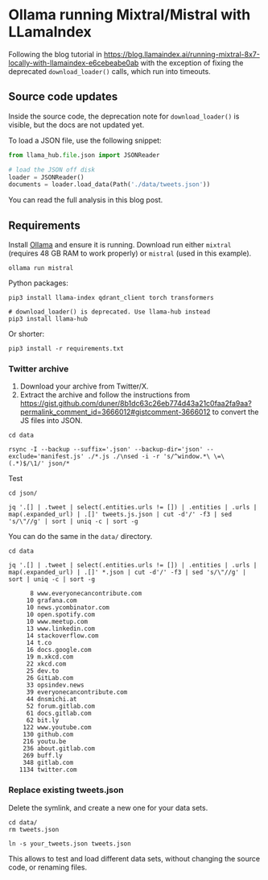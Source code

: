 # Ollama running Mixtral/Mistral with LLamaIndex

Following the blog tutorial in https://blog.llamaindex.ai/running-mixtral-8x7-locally-with-llamaindex-e6cebeabe0ab with the exception of fixing the deprecated `download_loader()` calls, which run into timeouts. 

## Source code updates 

Inside the source code, the deprecation note for `download_loader()` is visible, but the docs are not updated yet.

To load a JSON file, use the following snippet:

```python
from llama_hub.file.json import JSONReader

# load the JSON off disk
loader = JSONReader()
documents = loader.load_data(Path('./data/tweets.json'))
```

You can read the full analysis in this blog post. 

## Requirements

Install [Ollama](https://ollama.ai/) and ensure it is running. Download run either `mixtral` (requires 48 GB RAM to work properly) or `mistral` (used in this example).

```
ollama run mistral
```

Python packages:

```
pip3 install llama-index qdrant_client torch transformers

# download_loader() is deprecated. Use llama-hub instead 
pip3 install llama-hub
```

Or shorter:
```
pip3 install -r requirements.txt 
```

### Twitter archive

1. Download your archive from Twitter/X.
1. Extract the archive and follow the instructions from https://gist.github.com/duner/8b1dc63c26eb774d43a21c0faa2fa9aa?permalink_comment_id=3666012#gistcomment-3666012 to convert the JS files into JSON.

```
cd data 

rsync -I --backup --suffix='.json' --backup-dir='json' --exclude='manifest.js' ./*.js ./\nsed -i -r 's/^window.*\ \=\ (.*)$/\1/' json/*
```

Test

```
cd json/

jq '.[] | .tweet | select(.entities.urls != []) | .entities | .urls | map(.expanded_url) | .[]' tweets.js.json | cut -d'/' -f3 | sed 's/\"//g' | sort | uniq -c | sort -g
```

You can do the same in the `data/` directory.

```shell
cd data

jq '.[] | .tweet | select(.entities.urls != []) | .entities | .urls | map(.expanded_url) | .[]' *.json | cut -d'/' -f3 | sed 's/\"//g' | sort | uniq -c | sort -g

      8 www.everyonecancontribute.com
     10 grafana.com
     10 news.ycombinator.com
     10 open.spotify.com
     10 www.meetup.com
     13 www.linkedin.com
     14 stackoverflow.com
     14 t.co
     16 docs.google.com
     19 m.xkcd.com
     22 xkcd.com
     25 dev.to
     26 GitLab.com
     33 opsindev.news
     39 everyonecancontribute.com
     44 dnsmichi.at
     52 forum.gitlab.com
     61 docs.gitlab.com
     62 bit.ly
    122 www.youtube.com
    130 github.com
    216 youtu.be
    236 about.gitlab.com
    269 buff.ly
    348 gitlab.com
   1134 twitter.com
```

### Replace existing tweets.json

Delete the symlink, and create a new one for your data sets.

```shell
cd data/
rm tweets.json

ln -s your_tweets.json tweets.json
```

This allows to test and load different data sets, without changing the source code, or renaming files.